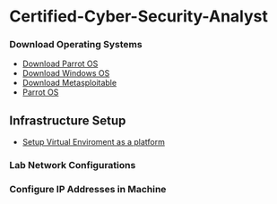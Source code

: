 # Certified-Cyber-Security-Analyst


### Download Operating Systems
  - <a href="https://www.parrotsec.org/download/" />Download Parrot OS</a>
  - <a href="https://www.parrotsec.org/download/" />Download Windows OS</a>
  - <a href="https://www.parrotsec.org/download/" />Download Metasploitable</a>
- <a href="https://www.youtube.com/watch?v=MmjUHZoU4l4" />Parrot OS</a>
## Infrastructure Setup
- <a href="https://www.youtube.com/watch?v=mKx44gX6Mtw" />Setup Virtual Enviroment as a platform</a>
### Lab Network Configurations
### Configure IP Addresses in Machine
